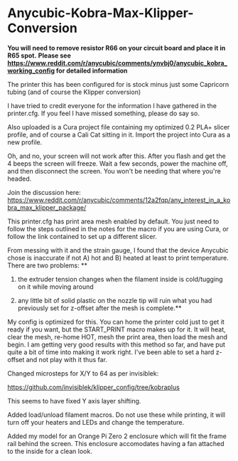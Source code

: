 # Anycubic-Kobra-Max-Klipper-Conversion

**You will need to remove resistor R66 on your circuit board and place it in R65 spot.**
**Please see https://www.reddit.com/r/anycubic/comments/ynvbj0/anycubic_kobra_working_config for detailed information**

The printer this has been configured for is stock minus just some Capricorn tubing (and of course the Klipper conversion)

I have tried to credit everyone for the information I have gathered in the printer.cfg. If you feel I have missed something, please do say so.

Also uploaded is a Cura project file containing my optimized 0.2 PLA+ slicer profile, and of course a Cali Cat sitting in it. Import the project into Cura as a new profile.

Oh, and no, your screen will not work after this. After you flash and get the 4 beeps the screen will freeze. Wait a few seconds, power the machine off, and then disconnect the screen. You won't be needing that where you're headed.

Join the discussion here: https://www.reddit.com/r/anycubic/comments/12a2fqp/any_interest_in_a_kobra_max_klipper_package/

This printer.cfg has print area mesh enabled by default. You just need to follow the steps outlined in the notes for the macro if you are using Cura, or follow the link contained to set up a different slicer.

From messing with it and the strain gauge, I found that the device Anycubic chose is inaccurate if not A) hot and B) heated at least to print temperature. There are two problems:
**
1. the extruder tension changes when the filament inside is cold/tugging on it while moving around

2. any little bit of solid plastic on the nozzle tip will ruin what you had previously set for z-offset after the mesh is complete.**

My config is optimized for this. You can home the printer cold just to get it ready if you want, but the START_PRINT macro makes up for it. It will heat, clear the mesh, re-home HOT, mesh the print area, then load the mesh and begin. I am getting very good results with this method so far, and have put quite a bit of time into making it work right. I've been able to set a hard z-offset and not play with it thus far.

Changed microsteps for X/Y to 64 as per invisiblek:

https://github.com/invisiblek/klipper_config/tree/kobraplus

This seems to have fixed Y axis layer shifting.

Added load/unload filament macros. Do not use these while printing, it will turn off your heaters and LEDs and change the temperature.

Added my model for an Orange Pi Zero 2 enclosure which will fit the frame rail behind the screen. This enclosure accomodates having a fan attached to the inside for a clean look.
